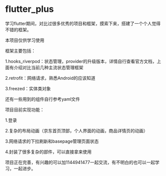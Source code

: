 # flutter_plus
学习flutter期间，对比过很多优秀的项目和框架，摸索下来，搭建了一个个人觉得不错的框架。


本项目仅供学习使用


框架主要包括：

1.hooks_riverpod：状态管理，provider的升级版本，详情自行查看官方文档，上面有介绍对比当前几种主流状态管理框架

2.retrofit：网络请求，熟悉Android的应该知道

3.freezed：实体类对象

还有一些用到的组件自行参考yaml文件


项目目前实现功能：

1.登录

2.复杂的布局动画（京东首页顶部，个人界面的动画，商品详情页的动画）

3.网络请求的下拉刷新和basepage管理页面状态

4.封装了很多复杂的部件，可以直接拿来使用

项目正在完善，有兴趣的可以加1144941477一起交流，有不明白的也可以一起学习，一起进步。
